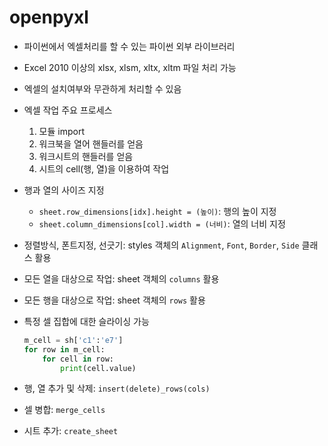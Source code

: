 # openpyxl

- 파이썬에서 엑셀처리를 할 수 있는 파이썬 외부 라이브러리
- Excel 2010 이상의 xlsx, xlsm, xltx, xltm 파일 처리 가능
- 엑셀의 설치여부와 무관하게 처리할 수 있음
- 엑셀 작업 주요 프로세스
  1. 모듈 import
  2. 워크북을 열어 핸들러를 얻음
  3. 워크시트의 핸들러를 얻음
  4. 시트의 cell(행, 열)을 이용하여 작업
- 행과 열의 사이즈 지정
  - `sheet.row_dimensions[idx].height = (높이)`: 행의 높이 지정
  - `sheet.column_dimensions[col].width = (너비)`: 열의 너비 지정
- 정렬방식, 폰트지정, 선긋기: styles 객체의 `Alignment`, `Font`, `Border`, `Side` 클래스 활용
- 모든 열을 대상으로 작업: sheet 객체의 `columns` 활용
- 모든 행을 대상으로 작업: sheet 객체의 `rows` 활용
- 특정 셀 집합에 대한 슬라이싱 가능
    
    ```python
    m_cell = sh['c1':'e7']
    for row in m_cell:
    	for cell in row:
    		print(cell.value)
    ```
    
- 행, 열 추가 및 삭제: `insert(delete)_rows(cols)`
- 셀 병합: `merge_cells`
- 시트 추가: `create_sheet`